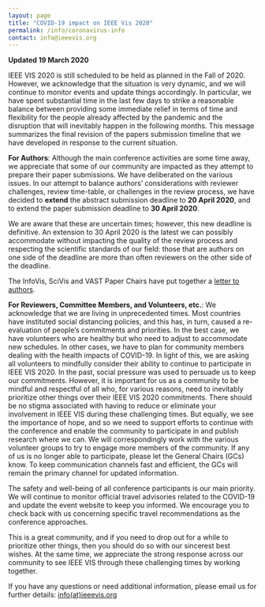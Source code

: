 ```yaml
---
layout: page
title: "COVID-19 impact on IEEE Vis 2020"
permalink: /info/coronavirus-info
contact: info@ieeevis.org
---
```


**Updated 19 March 2020**

IEEE VIS 2020 is still scheduled to be held as planned in the Fall of 2020. However, we acknowledge that the situation is very dynamic, and we will continue to monitor events and update things accordingly. In particular, we have spent substantial time in the last few days to strike a reasonable balance between providing some immediate relief in terms of time and flexibility for the people already affected by the pandemic and the disruption that will inevitably happen in the following months. This message summarizes the final revision of the papers submission timeline that we have developed in response to the current situation.

**For Authors**: Although the main conference activities are some time away, we appreciate that some of our community are impacted as they attempt to prepare their paper submissions. We have deliberated on the various issues. In our attempt to balance authors’ considerations with reviewer challenges, review time-table, or challenges in the review process, we have decided to **extend** the abstract submission deadline to **20 April 2020**, and to extend the paper submission deadline to **30 April 2020**.

We are aware that these are uncertain times; however, this new deadline is definitive. An extension to 30 April 2020 is the latest we can possibly accommodate without impacting the quality of the review process and respecting the scientific standards of our field:  those that are authors on one side of the deadline are more than often reviewers on the other side of the deadline.

The InfoVis, SciVis and VAST Paper Chairs have put together a [letter to authors](https://drive.google.com/open?id=1VZWlAl7gBQU1M9CuNU1cVdQXvp_Sa5MI). 

**For Reviewers, Committee Members, and Volunteers, etc.**:  We acknowledge that we are living in unprecedented times. Most countries have instituted social distancing policies, and this has, in turn, caused a re-evaluation of people’s commitments and priorities. In the best case, we have volunteers who are healthy but who need to adjust to accommodate new schedules.  In other cases, we have to plan for community members dealing with the health impacts of COVID-19.  In light of this, we are asking all volunteers to mindfully consider their ability to continue to participate in IEEE VIS 2020.  In the past, social pressure was used to persuade us to keep our commitments.  However, it is important for us as a community to be mindful and respectful of all who, for various reasons, need to inevitably prioritize other things over their IEEE VIS 2020 commitments.  There should be no stigma associated with having to reduce or eliminate your involvement in IEEE VIS during these challenging times. But equally, we see the importance of hope, and so we need to support efforts to continue with the conference and enable the community to participate in and publish research where we can.  We will correspondingly work with the various volunteer groups to try to engage more members of the community.  If any of us is no longer able to participate, please let the General Chairs (GCs) know.  To keep communication channels fast and efficient, the GCs will remain the primary channel for updated information.
 
The safety and well-being of all conference participants is our main priority. We will continue to monitor official travel advisories related to the COVID-19 and update the event website to keep you informed. We encourage you to check back with us concerning specific travel recommendations as the conference approaches.
 
This is a great community, and if you need to drop out for a while to prioritize other things, then you should do so with our sincerest best wishes.  At the same time, we appreciate the strong response across our community to see IEEE VIS through these challenging times by working together.  

If you have any questions or need additional information, please email us for further details: [info(at)ieeevis.org](mailto:info@ieeevis.org)
